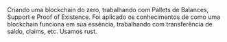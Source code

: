 Criando uma blockchain do zero, trabalhando com Pallets de Balances, Support e Proof of Existence. Foi aplicado os conhecimentos de como uma
blockchain funciona em sua essência, trabalhando com transferência de saldo, claims, etc.
Usamos rust.

